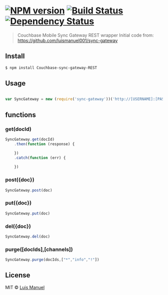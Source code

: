 #  [![NPM version][npm-image]][npm-url] [![Build Status][travis-image]][travis-url] [![Dependency Status][daviddm-image]][daviddm-url]

> Couchbase Mobile Sync Gateway REST wrapper
Initial code from: https://github.com/luismanuel001/sync-gateway



## Install

```sh
$ npm install Couchbase-sync-gateway-REST
```


## Usage

```js

var SyncGateway = new (require('sync-gateway'))('http://[USERNAME]:[PASSWORD]@[HOSTNAME]:[PORT]',[DATABASE]);

```

## functions 

### get(docId)
```js
SyncGateway.get(docId)
    .then(function (response) {

    })
    .catch(function (err) {
        
    })
```
### post({doc})
```js
SyncGateway.post(doc)
```

### put({doc})
```js
SyncGateway.put(doc)
```
### del({doc})
```js
SyncGateway.del(doc)
```

### purge([docIds],[channels])
```js
SyncGateway.purge(docIds,["*","info","!"])
```

## License

MIT © [Luis Manuel](https://github.com/luismanuel001)


[npm-image]: https://badge.fury.io/js/sync-gateway.svg
[npm-url]: https://npmjs.org/package/sync-gateway
[travis-image]: https://travis-ci.org/luismanuel001/sync-gateway.svg?branch=master
[travis-url]: https://travis-ci.org/luismanuel001/sync-gateway
[daviddm-image]: https://david-dm.org/luismanuel001/sync-gateway.svg?theme=shields.io
[daviddm-url]: https://david-dm.org/luismanuel001/sync-gateway
